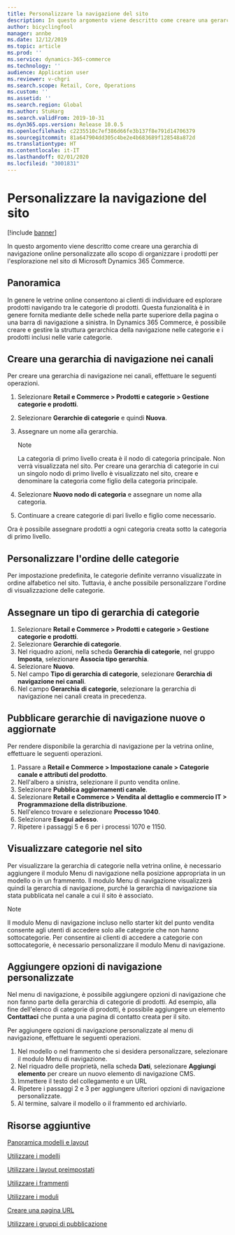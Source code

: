 ```yaml
---
title: Personalizzare la navigazione del sito
description: In questo argomento viene descritto come creare una gerarchia di navigazione online personalizzate allo scopo di organizzare i prodotti per l'esplorazione nel sito di Microsoft Dynamics 365 Commerce.
author: bicyclingfool
manager: annbe
ms.date: 12/12/2019
ms.topic: article
ms.prod: ''
ms.service: dynamics-365-commerce
ms.technology: ''
audience: Application user
ms.reviewer: v-chgri
ms.search.scope: Retail, Core, Operations
ms.custom: ''
ms.assetid: ''
ms.search.region: Global
ms.author: StuHarg
ms.search.validFrom: 2019-10-31
ms.dyn365.ops.version: Release 10.0.5
ms.openlocfilehash: c2235510c7ef386d66fe3b137f8e791d14706379
ms.sourcegitcommit: 81a647904dd305c4be2e4b683689f128548a872d
ms.translationtype: HT
ms.contentlocale: it-IT
ms.lasthandoff: 02/01/2020
ms.locfileid: "3001831"
---
```

# <a name="customize-site-navigation"></a>Personalizzare la navigazione del sito


[!include [banner](includes/banner.md)]

In questo argomento viene descritto come creare una gerarchia di navigazione online personalizzate allo scopo di organizzare i prodotti per l'esplorazione nel sito di Microsoft Dynamics 365 Commerce.

## <a name="overview"></a>Panoramica

In genere le vetrine online consentono ai clienti di individuare ed esplorare prodotti navigando tra le categorie di prodotti. Questa funzionalità è in genere fornita mediante delle schede nella parte superiore della pagina o una barra di navigazione a sinistra. In Dynamics 365 Commerce, è possibile creare e gestire la struttura gerarchica della navigazione nelle categorie e i prodotti inclusi nelle varie categorie.

## <a name="create-a-channel-navigation-hierarchy"></a>Creare una gerarchia di navigazione nei canali

Per creare una gerarchia di navigazione nei canali, effettuare le seguenti operazioni.

1. Selezionare **Retail e Commerce \> Prodotti e categorie \> Gestione categorie e prodotti**.
1. Selezionare **Gerarchie di categorie** e quindi **Nuova**.
1. Assegnare un nome alla gerarchia.

    > [!NOTE]
    > La categoria di primo livello creata è il nodo di categoria principale. Non verrà visualizzata nel sito. Per creare una gerarchia di categorie in cui un singolo nodo di primo livello è visualizzato nel sito, creare e denominare la categoria come figlio della categoria principale.

1. Selezionare **Nuovo nodo di categoria** e assegnare un nome alla categoria.
1. Continuare a creare categorie di pari livello e figlio come necessario.

Ora è possibile assegnare prodotti a ogni categoria creata sotto la categoria di primo livello.

## <a name="customize-the-order-of-categories"></a>Personalizzare l'ordine delle categorie

Per impostazione predefinita, le categorie definite verranno visualizzate in ordine alfabetico nel sito. Tuttavia, è anche possibile personalizzare l'ordine di visualizzazione delle categorie.

## <a name="assign-a-category-hierarchy-type"></a>Assegnare un tipo di gerarchia di categorie

1. Selezionare **Retail e Commerce \> Prodotti e categorie \> Gestione categorie e prodotti**.
1. Selezionare **Gerarchie di categorie**.
1. Nel riquadro azioni, nella scheda **Gerarchia di categorie**, nel gruppo **Imposta**, selezionare **Associa tipo gerarchia**.
1. Selezionare **Nuovo**.
1. Nel campo **Tipo di gerarchia di categorie**, selezionare **Gerarchia di navigazione nei canali**.
1. Nel campo **Gerarchia di categorie**, selezionare la gerarchia di navigazione nei canali creata in precedenza.

## <a name="publish-new-or-updated-navigation-hierarchies"></a>Pubblicare gerarchie di navigazione nuove o aggiornate

Per rendere disponibile la gerarchia di navigazione per la vetrina online, effettuare le seguenti operazioni.

1. Passare a **Retail e Commerce \> Impostazione canale \> Categorie canale e attributi del prodotto**.
1. Nell'albero a sinistra, selezionare il punto vendita online.
1. Selezionare **Pubblica aggiornamenti canale**.
1. Selezionare **Retail e Commerce \> Vendita al dettaglio e commercio IT \> Programmazione della distribuzione**.
1. Nell'elenco trovare e selezionare **Processo 1040**.
1. Selezionare **Esegui adesso**.
1. Ripetere i passaggi 5 e 6 per i processi 1070 e 1150.

## <a name="show-categories-on-your-site"></a>Visualizzare categorie nel sito

Per visualizzare la gerarchia di categorie nella vetrina online, è necessario aggiungere il modulo Menu di navigazione nella posizione appropriata in un modello o in un frammento. Il modulo Menu di navigazione visualizzerà quindi la gerarchia di navigazione, purché la gerarchia di navigazione sia stata pubblicata nel canale a cui il sito è associato.

> [!NOTE]
> Il modulo Menu di navigazione incluso nello starter kit del punto vendita consente agli utenti di accedere solo alle categorie che non hanno sottocategorie. Per consentire ai clienti di accedere a categorie con sottocategorie, è necessario personalizzare il modulo Menu di navigazione.

## <a name="add-custom-navigation-options"></a>Aggiungere opzioni di navigazione personalizzate

Nel menu di navigazione, è possibile aggiungere opzioni di navigazione che non fanno parte della gerarchia di categorie di prodotti. Ad esempio, alla fine dell'elenco di categorie di prodotti, è possibile aggiungere un elemento **Contattaci** che punta a una pagina di contatto creata per il sito.

Per aggiungere opzioni di navigazione personalizzate al menu di navigazione, effettuare le seguenti operazioni.

1. Nel modello o nel frammento che si desidera personalizzare, selezionare il modulo Menu di navigazione.
1. Nel riquadro delle proprietà, nella scheda **Dati**, selezionare **Aggiungi elemento** per creare un nuovo elemento di navigazione CMS.
1. Immettere il testo del collegamento e un URL
1. Ripetere i passaggi 2 e 3 per aggiungere ulteriori opzioni di navigazione personalizzate.
1. Al termine, salvare il modello o il frammento ed archiviarlo.

## <a name="additional-resources"></a>Risorse aggiuntive

[Panoramica modelli e layout](templates-layouts-overview.md)

[Utilizzare i modelli](work-with-templates.md)

[Utilizzare i layout preimpostati](work-with-layouts.md)

[Utilizzare i frammenti](work-with-fragments.md)

[Utilizzare i moduli](work-with-modules.md)

[Creare una pagina URL](create-page-url.md)

[Utilizzare i gruppi di pubblicazione](publish-groups.md)
